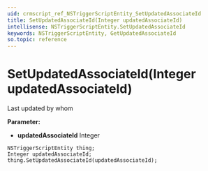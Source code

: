 ```yaml
---
uid: crmscript_ref_NSTriggerScriptEntity_SetUpdatedAssociateId
title: SetUpdatedAssociateId(Integer updatedAssociateId)
intellisense: NSTriggerScriptEntity.SetUpdatedAssociateId
keywords: NSTriggerScriptEntity, GetUpdatedAssociateId
so.topic: reference
---
```


# SetUpdatedAssociateId(Integer updatedAssociateId)

Last updated by whom

**Parameter:** 
* **updatedAssociateId** Integer

```crmscript
NSTriggerScriptEntity thing;
Integer updatedAssociateId;
thing.SetUpdatedAssociateId(updatedAssociateId);
```

